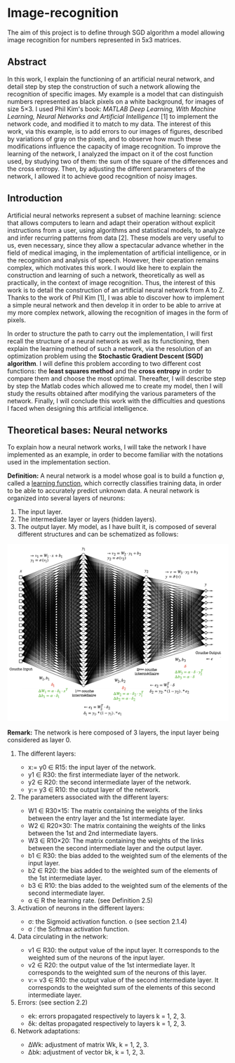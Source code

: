 # Image-recognition
The aim of this project is to define through SGD algorithm a model allowing image recognition for numbers represented in 5x3 matrices.

## Abstract
In this work, I explain the functioning of an artificial neural network, and detail step by step the construction of such a network allowing the recognition of specific images. 
My example is a model that can distinguish numbers represented as black pixels on a white background, for images of size 5×3. 
I used Phil Kim's book: *MATLAB Deep Learning, With Machine Learning, Neural Networks and Artificial Intelligence* [1] to implement the network code, and modified it to match to my data.
The interest of this work, via this example, is to add errors to our images of figures, described by variations of gray on the pixels, and to observe how much these modifications influence the capacity of image recognition. 
To improve the learning of the network, I analyzed the impact on it of the cost function used, by studying two of them: the sum of the square of the differences and the cross entropy. 
Then, by adjusting the different parameters of the network, I allowed it to achieve good recognition of noisy images.

## Introduction
Artificial neural networks represent a subset of machine learning: science that allows computers to learn and adapt their operation without explicit instructions from a user, using algorithms and statistical models, to analyze and infer recurring patterns from data [2]. These models are very useful to us, even necessary, since they allow a spectacular advance whether in the field of medical imaging, in the implementation of artificial intelligence, or in the recognition and analysis of speech. However, their operation remains complex, which motivates this work. 
I would like here to explain the construction and learning of such a network, theoretically as well as practically, in the context of image recognition. Thus, the interest of this work is to detail the construction of an artificial neural network from A to Z. Thanks to the work of Phil Kim [1], I was able to discover how to implement a simple neural network and then develop it in order to be able to arrive at my more complex network, allowing the recognition of images in the form of pixels.


In order to structure the path to carry out the implementation, I will first recall the structure of a neural network as well as its functioning, then explain the learning method of such a network, via the resolution of an optimization problem using the **Stochastic Gradient Descent (SGD) algorithm**. I will define this problem according to two different cost functions: the **least squares method** and the **cross entropy** in order to compare them and choose the most optimal. Thereafter, I will describe step by step the Matlab codes which allowed me to create my model, then I will study the results obtained after modifying the various parameters of the network. Finally, I will conclude this work with the difficulties and questions I faced when designing this artificial intelligence.

## Theoretical bases: Neural networks
To explain how a neural network works, I will take the network I have implemented as an example, in order to become familiar with the notations used in  the implementation section.


**Definition:** A neural network is a model whose goal is to build a function *φ*, called a <ins>learning function</ins>, which correctly classifies training data, in order to be able to accurately predict unknown data.
A neural network is organized into several layers of neurons: 
1. The input layer.
2. The intermediate layer or layers (hidden layers).
3. The output layer.
My model, as I have built it, is composed of several different structures and can be schematized as follows:

![Representation of my neural network.](https://github.com/vsliki/Image-recognition/blob/main/NN.png)

**Remark:** The network is here composed of 3 layers, the input layer
being considered as layer 0.

<ol>
  <li>The different layers:</li>
   <ul> 
    <li>x:= y0 ∈ R15: the input layer of the network.</li>
    <li>y1 ∈ R30: the first intermediate layer of the network.</li>
    <li>y2 ∈ R20: the second intermediate layer of the network.</li>
    <li>y:= y3 ∈ R10: the output layer of the network.</li>
   </ul>
  <li>The parameters associated with the different layers:</li>
    <ul>
      <li>W1 ∈ R30×15: The matrix containing the weights of the links between the entry layer and the 1st intermediate layer.</li>
      <li>W2 ∈ R20×30: The matrix containing the weights of the links between the 1st and 2nd intermediate layers.</li>
      <li>W3 ∈ R10×20: The matrix containing the weights of the links between the second intermediate layer and the output layer.</li>
      <li>b1 ∈ R30: the bias added to the weighted sum of the elements of the input layer.</li>
      <li>b2 ∈ R20: the bias added to the weighted sum of the elements of the 1st intermediate layer.</li>
      <li>b3 ∈ R10: the bias added to the weighted sum of the elements of the second intermediate layer.</li>
      <li>α ∈ R the learning rate. (see Definition 2.5)</li>
    </ul>
  <li>Activation of neurons in the different layers:</li>
    <ul>
      <li>σ: the Sigmoid activation function. o (see section 2.1.4) </li>
      <li>σ ̃: the Softmax activation function.</li>
     </ul>
  <li>Data circulating in the network:</li>
    <ul>
      <li>v1 ∈ R30: the output value of the input layer. It corresponds to the weighted sum of the neurons of the input layer.</li>
      <li>v2 ∈ R20: the output value of the 1st intermediate layer. It corresponds to the weighted sum of the neurons of this layer.</li>
      <li>v:= v3 ∈ R10: the output value of the second intermediate layer. It corresponds to the weighted sum of the elements of this second intermediate layer.</li>
    </ul>
  <li>Errors: (see section 2.2)</li>
    <ul>
      <li>ek: errors propagated respectively to layers k = 1, 2, 3. </li>
      <li>δk: deltas propagated respectively to layers k = 1, 2, 3.</li>
    </ul>
  <li>Network adaptations:</li>
  <ul>
    <li>∆Wk: adjustment of matrix Wk, k = 1, 2, 3. </li>
    <li>∆bk: adjustment of vector bk, k = 1, 2, 3.</li>
  </ul>
</ol>

